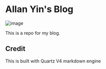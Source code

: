 # Allan Yin's Blog

![image](https://github.com/allan7yin/allan7yin.github.io/assets/66652405/a6c79201-355e-4708-a36a-0e90ba8bb026)

This is a repo for my blog.

## Credit
This is built with Quartz V4 markdown engine
